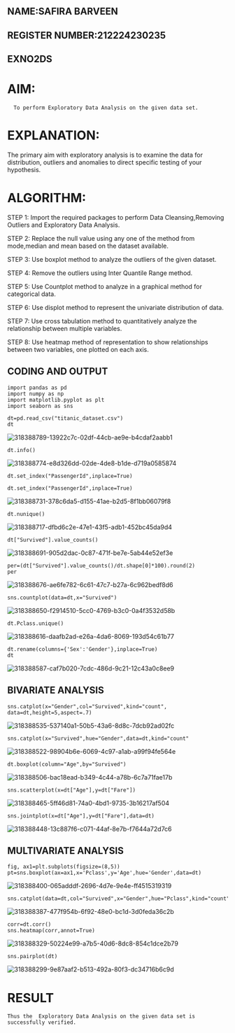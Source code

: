 
## NAME:SAFIRA BARVEEN
## REGISTER NUMBER:212224230235
## EXNO2DS
# AIM:
      To perform Exploratory Data Analysis on the given data set.
      
# EXPLANATION:
  The primary aim with exploratory analysis is to examine the data for distribution, outliers and anomalies to direct specific testing of your hypothesis.
  
# ALGORITHM:
STEP 1: Import the required packages to perform Data Cleansing,Removing Outliers and Exploratory Data Analysis.

STEP 2: Replace the null value using any one of the method from mode,median and mean based on the dataset available.

STEP 3: Use boxplot method to analyze the outliers of the given dataset.

STEP 4: Remove the outliers using Inter Quantile Range method.

STEP 5: Use Countplot method to analyze in a graphical method for categorical data.

STEP 6: Use displot method to represent the univariate distribution of data.

STEP 7: Use cross tabulation method to quantitatively analyze the relationship between multiple variables.

STEP 8: Use heatmap method of representation to show relationships between two variables, one plotted on each axis.

## CODING AND OUTPUT
```
import pandas as pd
import numpy as np
import matplotlib.pyplot as plt
import seaborn as sns
```
```
dt=pd.read_csv("titanic_dataset.csv")
dt
```
![318388789-13922c7c-02df-44cb-ae9e-b4cdaf2aabb1](https://github.com/user-attachments/assets/c378feb9-059e-4b29-99c1-fd887cbead8e)
```
dt.info()
```
![318388774-e8d326dd-02de-4de8-b1de-d719a0585874](https://github.com/user-attachments/assets/31a7c1fa-b602-4c46-bdda-df5e4aa31209)
```
dt.set_index("PassengerId",inplace=True)

dt.set_index("PassengerId",inplace=True)
```
![318388731-378c6da5-d155-41ae-b2d5-8f1bb06079f8](https://github.com/user-attachments/assets/db411330-07a6-4ee0-9f30-033b01f7b7d0)
```
dt.nunique()
```

![318388717-dfbd6c2e-47e1-43f5-adb1-452bc45da9d4](https://github.com/user-attachments/assets/8b40ec57-11a5-450a-8a45-fe7a9fa08d8f)
```
dt["Survived"].value_counts()
```
![318388691-905d2dac-0c87-471f-be7e-5ab44e52ef3e](https://github.com/user-attachments/assets/f89ee579-44be-4b5d-9d05-5af8a84a777c)
```
per=(dt["Survived"].value_counts()/dt.shape[0]*100).round(2)
per
```
![318388676-ae6fe782-6c61-47c7-b27a-6c962bedf8d6](https://github.com/user-attachments/assets/447d136f-2c30-4d69-839e-8796c5ebbce6)
```
sns.countplot(data=dt,x="Survived")
```

![318388650-f2914510-5cc0-4769-b3c0-0a4f3532d58b](https://github.com/user-attachments/assets/6198b18f-afca-4f5b-aabb-2ab447960130)
```
dt.Pclass.unique()
```
![318388616-daafb2ad-e26a-4da6-8069-193d54c61b77](https://github.com/user-attachments/assets/5f4f5406-7fc8-45d2-8a1b-65fba7ee8909)
```
dt.rename(columns={'Sex':'Gender'},inplace=True)
dt
```
![318388587-caf7b020-7cdc-486d-9c21-12c43a0c8ee9](https://github.com/user-attachments/assets/b12750ea-0944-4be5-a52b-98cc6647f9de)
## BIVARIATE ANALYSIS
```
sns.catplot(x="Gender",col="Survived",kind="count", data=dt,height=5,aspect=.7)
```
![318388535-537140a1-50b5-43a6-8d8c-7dcb92ad02fc](https://github.com/user-attachments/assets/7d5eb452-9064-44dd-8ee0-29e27a75aef0)
```
sns.catplot(x="Survived",hue="Gender",data=dt,kind="count"
```

![318388522-98904b6e-6069-4c97-a1ab-a99f94fe564e](https://github.com/user-attachments/assets/3feb0c5d-cedf-494c-a01b-9b986aa1bbce)
```
dt.boxplot(column="Age",by="Survived")
```

![318388506-bac18ead-b349-4c44-a78b-6c7a71fae17b](https://github.com/user-attachments/assets/98dcd084-1762-4b56-82d7-a71937b18630)
```
sns.scatterplot(x=dt["Age"],y=dt["Fare"])
```

![318388465-5ff46d81-74a0-4bd1-9735-3b16217af504](https://github.com/user-attachments/assets/45b8f8f7-0581-461d-9444-d06929b9347a)
```
sns.jointplot(x=dt["Age"],y=dt["Fare"],data=dt)
```

![318388448-13c887f6-c071-44af-8e7b-f7644a72d7c6](https://github.com/user-attachments/assets/d3391cff-5a66-4e38-b370-32af40b44e3f)
## MULTIVARIATE ANALYSIS
```
fig, ax1=plt.subplots(figsize=(8,5))
pt=sns.boxplot(ax=ax1,x='Pclass',y='Age',hue='Gender',data=dt)
```

![318388400-065adddf-2696-4d7e-9e4e-ff4515319319](https://github.com/user-attachments/assets/95eabf15-e668-4c0e-a585-bbefe7e6c817)
```
sns.catplot(data=dt,col="Survived",x="Gender",hue="Pclass",kind="count")
```
![318388387-477f954b-6f92-48e0-bc1d-3d0feda36c2b](https://github.com/user-attachments/assets/1a304c66-5a70-4811-a3e0-17ad8b9123fb)
```
corr=dt.corr()
sns.heatmap(corr,annot=True)
```

![318388329-50224e99-a7b5-40d6-8dc8-854c1dce2b79](https://github.com/user-attachments/assets/65be88cc-6bc8-4d29-9cfd-bce6166c4ccb)
```
sns.pairplot(dt)
```

![318388299-9e87aaf2-b513-492a-80f3-dc34716b6c9d](https://github.com/user-attachments/assets/6dfc2b70-5988-4baf-b076-fdb598489b96)

# RESULT
    Thus the  Exploratory Data Analysis on the given data set is successfully verified.   
  
